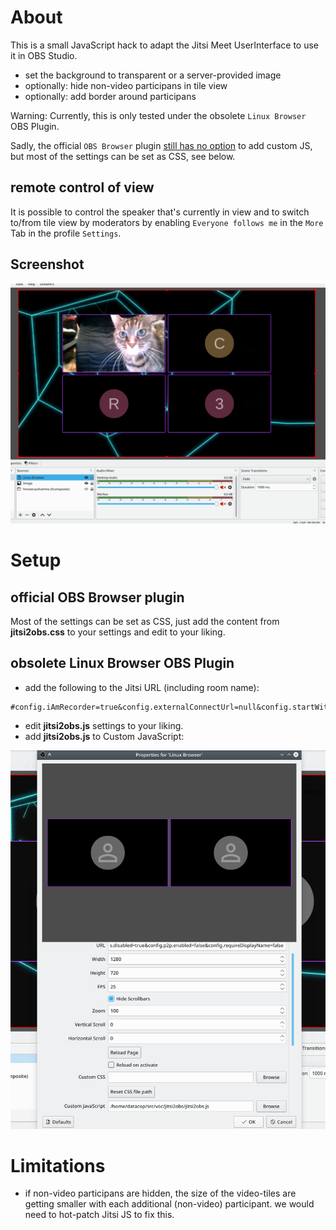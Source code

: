 
# About

This is a small JavaScript hack to adapt the Jitsi Meet UserInterface to use it in OBS Studio.

* set the background to transparent or a server-provided image
* optionally: hide non-video participans in tile view
* optionally: add border around participans


Warning: Currently, this is only tested under the obsolete `Linux Browser` OBS Plugin.

Sadly, the official `OBS Browser` plugin [still has no option](https://github.com/obsproject/obs-browser/pull/137) to add custom JS, 
but most of the settings can be set as CSS, see below.

## remote control of view

It is possible to control the speaker that's currently in view and to switch to/from tile view
by moderators by enabling `Everyone follows me` in the `More` Tab in the profile `Settings`.

## Screenshot

![Jitsi Meet Tileview](.screenshots/tileview.png "Jitsi Meet Tileview")

# Setup

## official OBS Browser plugin

Most of the settings can be set as CSS, just add the content from **jitsi2obs.css** to your settings and edit to your liking.

## obsolete Linux Browser OBS Plugin
* add the following to the Jitsi URL (including room name):
```
#config.iAmRecorder=true&config.externalConnectUrl=null&config.startWithAudioMuted=true&config.startWithVideoMuted=true&interfaceConfig.APP_NAME=Jibri&interfaceConfig.DISABLE_PRESENCE_STATUS=true&interfaceConfig.DISABLE_JOIN_LEAVE_NOTIFICATIONS=true&interfaceConfig.DISABLE_FOCUS_INDICATOR=true&interfaceConfig.DISABLE_DOMINANT_SPEAKER_INDICATOR=true&config.analytics.disabled=true&config.p2p.enabled=false&config.requireDisplayName=false
```

* edit **jitsi2obs.js** settings to your liking.
* add **jitsi2obs.js** to Custom JavaScript:

![Settings](.screenshots/settings.png "Settings")

# Limitations

* if non-video participans are hidden, the size of the video-tiles are getting smaller with each additional (non-video) participant.
  we would need to hot-patch Jitsi JS to fix this.
